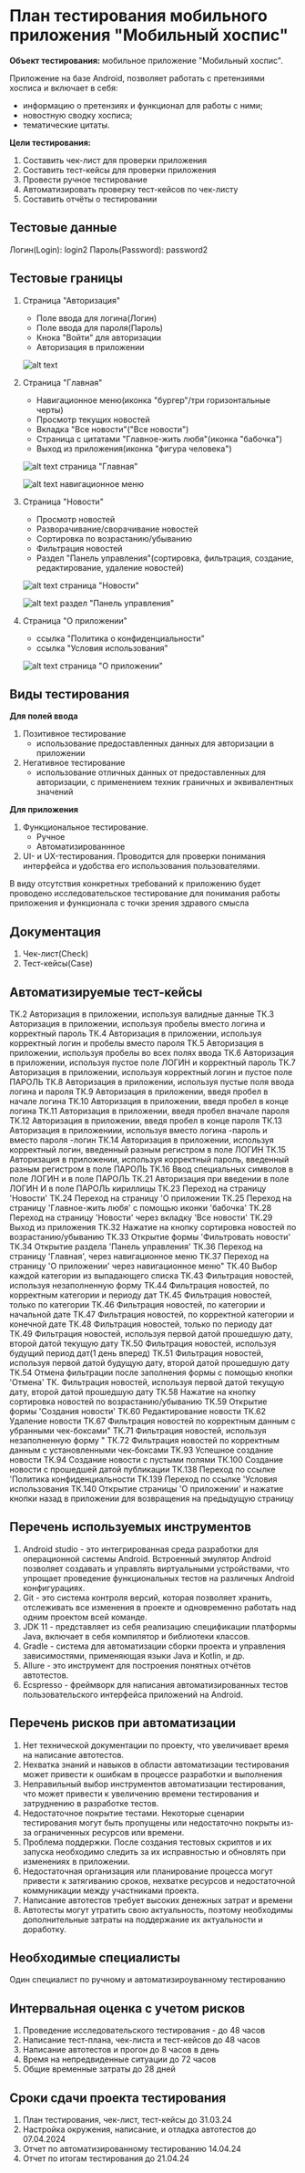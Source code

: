 # План тестирования мобильного приложения "Мобильный хоспис"

**Объект тестирования:** мобильное приложение "Мобильный хоспис".

Приложение на базе Android, позволяет работать с претензиями хосписа и включает в себя:
   - информацию о претензиях и функционал для работы с ними;
   - новостную сводку хосписа;
   - тематические цитаты.

**Цели тестирования:**
1. Составить чек-лист для проверки приложения
2. Составить тест-кейсы для проверки приложения
3. Провести ручное тестирование 
4. Автоматизировать проверку тест-кейсов по чек-листу
5. Составить отчёты о тестировании

## Тестовые данные
Логин(Login): login2
Пароль(Password): password2

## Тестовые границы
1. Страница "Авторизация"
   - Поле ввода для логина(Логин)
   - Поле ввода для пароля(Пароль)
   - Кнока "Войти" для авторизации
   - Авторизация в приложении

    ![alt text](Screenshoot/image.png)

2. Страница "Главная"
   - Навигационное меню(иконка "бургер"/три горизонтальные черты)
   - Просмотр текущих новостей
   - Вкладка "Все новости"("Все новости")
   - Страница с цитатами "Главное-жить любя"(иконка "бабочка")
   - Выход из приложения(иконка "фигура человека")

    ![alt text](Screenshoot/image-1.png)
    страница "Главная"

    ![alt text](Screenshoot/image-2.png)
    навигационное меню

3. Страница "Новости"
   - Просмотр новостей
   - Разворачивание/сворачивание новостей
   - Сортировка по возрастанию/убыванию
   - Фильтрация новостей
   - Раздел "Панель управления"(сортировка, фильтрация, создание, редактирование, удаление новостей)
   
    ![alt text](Screenshoot/image-5.png) 
    страница "Новости"

    ![alt text](Screenshoot/image-6.png)
    раздел "Панель управления"

4. Страница "О приложении"
   - ссылка "Политика о конфиденциальности"
   - ссылка "Условия использования"

    ![alt text](Screenshoot/image-7.png)
    страница "О приложении"

## Виды тестирования
**Для полей ввода**
1. Позитивное тестирование 
   - использование предоставленных данных для авторизации в приложении
2. Негативное тестирование 
   - использование отличных данных от предоставленных для авторизации, с применением техник граничных и эквивалентных значений

**Для приложения**
1. Функциональное тестирование. 
   - Ручное 
   - Автоматизированнное
2. UI- и UX-тестирования. Проводится для проверки понимания интерфейса и удобства его использования пользователями.

В виду отсутствия конкретных требований к приложению будет проводено исследовательское тестирование для понимания работы приложения и функционала с точки зрения здравого смысла

## Документация
1. Чек-лист(Check)
2. Тест-кейсы(Case)

## Автоматизируемые тест-кейсы
ТК.2 Авторизация в приложении, используя валидные данные
ТК.3 Авторизация в приложении, используя пробелы вместо логина и корректный пароль
ТК.4 Авторизация в приложении, используя корректный логин и пробелы вместо пароля
ТК.5 Авторизация в приложении, используя пробелы во всех полях ввода
ТК.6 Авторизация в приложении, используя пустое поле ЛОГИН и корректный пароль
ТК.7 Авторизация в приложении, используя корректный логин и пустое поле ПАРОЛЬ
ТК.8 Авторизация в приложении, используя пустые поля ввода логина и пароля
ТК.9 Авторизация в приложении, введя пробел в начале логина
ТК.10 Авторизация в приложении, введя пробел в конце логина
ТК.11 Авторизация в приложении, введя пробел вначале пароля
ТК.12 Авторизация в приложении, введя пробел в конце пароля 
ТК.13 Авторизация в приложениии, используя вместо логина -пароль и вместо пароля -логин
ТК.14 Авторизация в приложении, используя корректный логин, введенный разным регистром в поле ЛОГИН
ТК.15 Авторизация в приложении, используя корректный пароль, введенный разным регистром в поле ПАРОЛЬ
ТК.16 Ввод специальных символов в поле ЛОГИН и в поле ПАРОЛЬ
ТК.21 Авторизация при введении в поле ЛОГИН И в поле ПАРОЛЬ кириллицы
ТК.23 Переход на страницу 'Новости'
ТК.24 Переход на страницу 'О приложении
ТК.25 Переход на страницу 'Главное-жить любя' с помощью иконки 'бабочка'
ТК.28 Переход на страницу 'Новости' через вкладку 'Все новости'
ТК.29 Выход из приложения
ТК.32 Нажатие на кнопку сортировка новостей по возрастанию/убыванию
ТК.33 Открытие формы 'Фильтровать новости'
ТК.34 Открытие раздела 'Панель управления'
ТК.36 Переход на страницу 'Главная', через навигационное меню
ТК.37 Переход на страницу 'О приложении' через навигационное меню"
ТК.40 Выбор каждой категории из выпадающего списка
ТК.43 Фильтрация новостей, используя незаполненную форму
ТК.44 Фильтрация новостей, по корректным категории и периоду дат
ТК.45 Фильтрация новостей, только по категории
ТК.46 Фильтрация новостей, по категории и начальной дате
ТК.47 Фильтрация новостей, по корректной категории и конечной дате
ТК.48 Фильтрация новостей, только по периоду дат
ТК.49 Фильтрация новостей, используя первой датой прошедшую дату, второй датой текущую дату
ТК.50 Фильтрация новостей, используя будущий период дат(1 день вперед)
ТК.51 Фильтрация новостей, используя первой датой будущую дату, второй датой прошедшую дату
ТК.54 Отмена фильтрации после заполнения формы с помощью кнопки 'Отмена'
ТК. Фильтрация новостей, используя первой датой текущую дату, второй датой прошедшую дату
ТК.58 Нажатие на кнопку сортировка новостей по возрастанию/убыванию
ТК.59 Открытие формы 'Cоздания новости'
ТК.60 Редактирование новости
ТК.62 Удаление новости
ТК.67 Фильтрация новостей по корректным данным с убранными чек-боксами"
ТК.71 Фильтрация новостей, используя незаполненную форму "
ТК.72 Фильтрация новостей по корректным данным с установленными чек-боксами
ТК.93 Успешное создание новости
ТК.94 Создание новости с пустыми полями
ТК.100 Создание новости с прошедшей датой публикации 
ТК.138 Переход по ссылке 'Политика конфиденциальности
ТК.139 Переход по ссылке 'Условия использования
ТК.140 Открытие страницы 'О приложении' и нажатие кнопки назад в приложении для возвращения на предыдущую страницу


## Перечень используемых инструментов
1. Android studio - это интегрированная среда разработки для операционной системы Android. Встроенный эмулятор Android позволяет создавать и управлять виртуальными устройствами, 
что упрощает проведение функциональных тестов на различных Android конфигурациях.
2. Git - это система контроля версий, которая позволяет хранить, отслеживать все изменения в проекте и одновременно работать над одним проектом всей команде.
3. JDK 11 - представляет из себя реализацию спецификации платформы Java, включает в себя компилятор и библиотеки классов.
4. Gradle - система для автоматизации сборки проекта и управления зависимостями, применяющая языки Java и Kotlin, и др.
5. Allure - это инструмент для построения понятных отчётов автотестов. 
6. Ecspresso - фреймворк для написания автоматизированных тестов пользовательского интерфейса приложений на Android.

## Перечень рисков при автоматизации
1. Нет технической документации по проекту, что увеличивает время на написание автотестов.
2. Нехватка знаний и навыков в области автоматизации тестирования может привести к ошибкам в процессе разработки и выполнения 
3. Неправильный выбор инструментов автоматизации тестирования, что может привести к увеличению времени тестирования и затруднению в разработке тестов. 
4. Недостаточное покрытие тестами. Некоторые сценарии тестирования могут быть пропущены или недостаточно покрыты из-за ограниченных ресурсов или времени. 
5. Проблема поддержки. После создания тестовых скриптов и их запуска необходимо следить за их исправностью и обновлять при изменениях в приложении. 
6. Недостаточная организация или планирование процесса могут привести к затягиванию сроков, нехватке ресурсов и недостаточной коммуникации между участниками проекта. 
7. Написание автотестов требует высоких денежных затрат и времени
8. Автотесты могут утратить свою актуальность, поэтому необходимы дополнительные затраты на поддержание их актуальности  и доработку.

## Необходимые специалисты
Один специалист по ручному и автоматизироуванному тестированию

## Интервальная оценка с учетом рисков
1. Проведение исследовательского тестирования - до 48 часов
2. Написание тест-плана, чек-листа и тест-кейсов до 48 часов 
3. Написание автотестов и прогон до 8 часов в день 
4. Время на непредвиденные ситуации до 72 часов 
5. Общие временные затраты до 28 дней

## Сроки сдачи проекта тестирования
1. План тестирования, чек-лист, тест-кейсы до 31.03.24 
2. Настройка окружения, написание, и отладка автотестов до 07.04.2024
3. Отчет по автоматизированному тестированию 14.04.24
4. Отчет по итогам тестирования до 21.04.24








